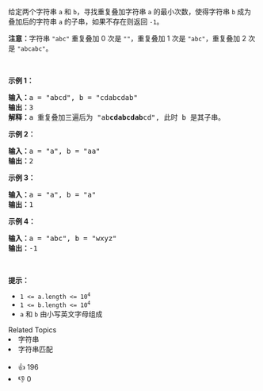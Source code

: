 <p>给定两个字符串&nbsp;<code>a</code> 和 <code>b</code>，寻找重复叠加字符串 <code>a</code> 的最小次数，使得字符串 <code>b</code> 成为叠加后的字符串 <code>a</code> 的子串，如果不存在则返回 <code>-1</code>。</p>

<p><strong>注意：</strong>字符串 <code>&quot;abc&quot;</code>&nbsp;重复叠加 0 次是 <code>&quot;&quot;</code>，重复叠加 1 次是&nbsp;<code>&quot;abc&quot;</code>，重复叠加 2 次是&nbsp;<code>&quot;abcabc&quot;</code>。</p>

<p>&nbsp;</p>

<p><strong>示例 1：</strong></p>

<pre><strong>输入：</strong>a = &quot;abcd&quot;, b = &quot;cdabcdab&quot;
<strong>输出：</strong>3
<strong>解释：</strong>a 重复叠加三遍后为 &quot;ab<strong>cdabcdab</strong>cd&quot;, 此时 b 是其子串。
</pre>

<p><strong>示例 2：</strong></p>

<pre><strong>输入：</strong>a = &quot;a&quot;, b = &quot;aa&quot;
<strong>输出：</strong>2
</pre>

<p><strong>示例 3：</strong></p>

<pre><strong>输入：</strong>a = &quot;a&quot;, b = &quot;a&quot;
<strong>输出：</strong>1
</pre>

<p><strong>示例 4：</strong></p>

<pre><strong>输入：</strong>a = &quot;abc&quot;, b = &quot;wxyz&quot;
<strong>输出：</strong>-1
</pre>

<p>&nbsp;</p>

<p><strong>提示：</strong></p>

<ul>
	<li><code>1 &lt;= a.length &lt;= 10<sup>4</sup></code></li>
	<li><code>1 &lt;= b.length &lt;= 10<sup>4</sup></code></li>
	<li><code>a</code> 和 <code>b</code> 由小写英文字母组成</li>
</ul>
<div><div>Related Topics</div><div><li>字符串</li><li>字符串匹配</li></div></div><br><div><li>👍 196</li><li>👎 0</li></div>